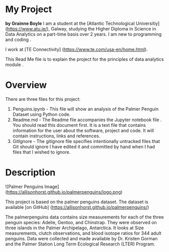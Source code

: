 # My Project

**by Grainne Boyle**
I am a student at the [Atlantic Technological Universitiy] (https://www.atu.ie/), Galway, studying the Higher Diploma in Science in Data Analytics on a part-time basis over 2 years. I am new to programming and coding .

I work at [TE Connectivity] (https://www.te.com/usa-en/home.html). 

This Read Me file is to explain the project for the principles of data analytics module .

# Overview

There are three files for this project:

1) Penguins.ipynb - This file will show an analysis of the Palmer Penguin Dataset using Python code.
2) Readme.md -  The Readme file accompanies the Jupyter notebook file . You should read this document first. It is a text file that contains information for the user about the software, project and code. It will contain instructions, links and references.
3) GitIgnore - The gitignore file specifies intentionally untracked files that Git should ignore I have edited it and committed by hand when I had files that I wished to ignore. 

# Description

![Palmer Penguins Image] (https://allisonhorst.github.io/palmerpenguins/logo.png)

This project is based on the palmer penguins dataset.  The dataset is available [on GitHub] (https://allisonhorst.github.io/palmerpenguins/)

The palmerpenguins data contains size measurements for each of the three penguin species: Adelie, Gentoo, and Chinstrap. They were observed on three islands in the Palmer Archipelago, Antarctica. It looks at Size measurements, clutch observations, and blood isotope ratios for 344 adult penguins. Data were collected and made available by Dr. Kristen Gorman and the Palmer Station Long Term Ecological Research (LTER) Program.
